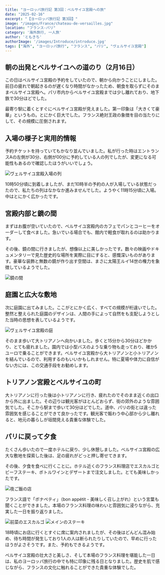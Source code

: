```yaml
---
title: "ヨーロッパ旅行記 第3回：ベルサイユ宮殿への旅"
date: "2025-02-16"
excerpt: "【ヨーロッパ旅行記 第3回】"
image: "/images/France/chateau-de-versailles.jpg"
location: "フランス-パリ"
category: '海外旅行, 一人旅'
author: 'ともきち'
authorImage: '/images/Introduce/introduce.jpg'
tags: ["海外", "ヨーロッパ旅行", "フランス", "パリ", "ヴェルサイユ宮殿"]
---
```


## 朝の出発とベルサイユへの道のり（2月16日）

この日はベルサイユ宮殿の予約をしていたので、朝から向かうことにしました。前日の疲れで朝起きるのが遅くなり時間がなかったため、朝食を取らずにそのままベルサイユ宮殿へ。パリ市内からベルサイユ宮殿までは少し離れており、地下鉄で30分ほどでした。

最寄り駅に着くとすぐにベルサイユ宮殿が見えました。第一印象は「大きくて豪華」というもの。とにかく巨大でした。フランス絶対王政の象徴を目の当たりにして、その規模に圧倒されます。

## 入場の様子と実用的情報

予約チケットを持っていてもかなり並んでいました。私が行った時はエントランスAの左側が30分、右側が00分に予約している人の列でしたが、変更になる可能性もあるので確認したほうがいいでしょう。

![ヴェルサイユ宮殿入場の列](/images/France/chateau-de-versailles2.jpg)

10時50分頃に到着しましたが、まだ10時半の予約の人が入場している状態だったので、私たちの列はなかなか進みませんでした。ようやく11時15分頃に入場。中はとにかく広かったです。

## 宮殿内部と鏡の間

まずはお腹が空いていたので、ベルサイユ宮殿内のカフェでパンとコーヒーをオーダーして食べました。急いでいる場合でも、館内で軽食が取れるのは助かります。

その後、鏡の間に行きましたが、想像以上に美しかったです。数々の映画やドキュメンタリーで見た歴史的な場所を実際に目にすると、感慨深いものがあります。豪華な装飾と無数の鏡が作り出す空間は、まさに太陽王ルイ14世の権力を象徴しているようでした。

![鏡の間](/images/France/mirror-room.jpg)

## 庭園と広大な敷地

次に庭園に出てみました。ここがとにかく広く、すべての規模が桁違いでした。整然と整えられた庭園のデザインは、人間の手によって自然をも支配しようとした当時の思想を表しているようです。

![ヴェルサイユ宮殿の庭](/images/France/chateau-de-versailles-garden.jpg)

そのまま歩いて大トリアノンへ向かいました。歩くと15分から30分ほどかかり、とても疲れました。園内では小型バスのような乗り物も走っており、確か5ユーロで乗ることができます。ベルサイユ宮殿から大トリアノンと小トリアノンを結んでいるので、利用するのもいいかもしれません。特に夏場や体力に自信がない方には、この交通手段をお勧めします。

## トリアノン宮殿とベルサイユの町

大トリアノンに行った後は小トリアノンに行き、疲れたのでそのまま近くの出口から外に出ました。その辺りは観光客がほとんどおらず、街の郊外のような雰囲気でした。そこから駅まで歩いて30分ほどでした。道中、パリの街とは違った雰囲気を感じることができて良かったです。観光客で賑わう中心部から少し離れると、地元の暮らしが垣間見える貴重な体験でした。

## パリに戻って夕食

たくさん歩いたので一度ホテルに戻り、少し休憩しました。ベルサイユ宮殿の広大な敷地を探索した後は、足の疲れがどっと押し寄せてきます。

その後、夕食を食べに行くことに。ホテル近くのフランス料理店でエスカルゴとビーフステーキ、ボトルワインとデザートまで注文しました。とても美味しかったです。

![夜ご飯の店](/images/France/le-vieux-bistro.jpg)

フランス語で「ボナペティ」（bon appétit - 美味しく召し上がれ）という言葉も聞くことができました。本場のフランス料理の味わいと雰囲気に浸りながら、充実した一日を振り返りました。

![前菜のエスカルゴ](/images/France/escargots.jpg)
![メインのステーキ](/images/France/french1.jpg)

18時頃にお店に行くとすぐに席に案内されましたが、その後はどんどん混み始め、待ち時間が発生しており1人の人は断られたりしていたので、早めに行ったほうがよさそうです。また、予約もできるようです。

ベルサイユ宮殿の壮大さと美しさ、そして本場のフランス料理を堪能した一日は、私のヨーロッパ旅行の中でも特に印象に残る日となりました。歴史を肌で感じながら、フランスの文化に触れることができた貴重な体験でした。
